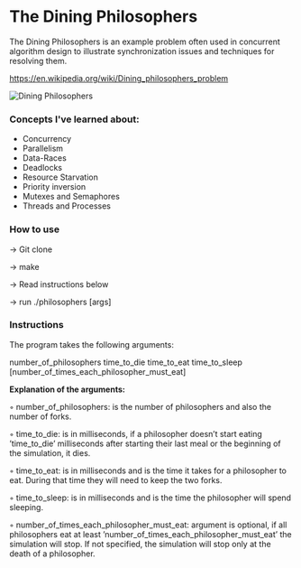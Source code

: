 # The Dining Philosophers

The Dining Philosophers is an example problem often used in concurrent algorithm design to illustrate synchronization issues and techniques for resolving them.

https://en.wikipedia.org/wiki/Dining_philosophers_problem

![Dining Philosophers](https://upload.wikimedia.org/wikipedia/commons/7/7b/An_illustration_of_the_dining_philosophers_problem.png)

### Concepts I've learned about:

- Concurrency
- Parallelism
- Data-Races
- Deadlocks
- Resource Starvation
- Priority inversion
- Mutexes and Semaphores
- Threads and Processes


### How to use

-> Git clone

-> make

-> Read instructions below

-> run ./philosophers [args]

### Instructions

The program takes the following arguments:

number_of_philosophers time_to_die time_to_eat time_to_sleep [number_of_times_each_philosopher_must_eat]

**Explanation of the arguments:**

◦ number_of_philosophers: is the number of philosophers and also the number
of forks.

◦ time_to_die: is in milliseconds, if a philosopher doesn’t start eating ’time_to_die’
milliseconds after starting their last meal or the beginning of the simulation,
it dies.

◦ time_to_eat: is in milliseconds and is the time it takes for a philosopher to
eat. During that time they will need to keep the two forks.

◦ time_to_sleep: is in milliseconds and is the time the philosopher will spend
sleeping.

◦ number_of_times_each_philosopher_must_eat: argument is optional, if all
philosophers eat at least ’number_of_times_each_philosopher_must_eat’ the
simulation will stop. If not specified, the simulation will stop only at the death
of a philosopher.
